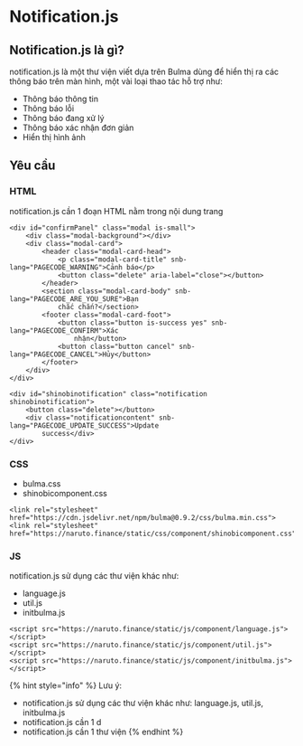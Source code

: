 # Notification.js

## Notification.js là gì?

notification.js là một thư viện viết dựa trên Bulma dùng để hiển thị ra các thông báo trên màn hình, một vài loại thao tác hỗ trợ như:

* Thông báo thông tin 
* Thông báo lỗi
* Thông báo đang xử lý
* Thông báo xác nhận đơn giản
* Hiển thị hình ảnh

## Yêu cầu

### HTML 

notification.js cần 1 đoạn HTML nằm trong nội dung trang

```markup
<div id="confirmPanel" class="modal is-small">
	<div class="modal-background"></div>
	<div class="modal-card">
		<header class="modal-card-head">
			<p class="modal-card-title" snb-lang="PAGECODE_WARNING">Cảnh báo</p>
			<button class="delete" aria-label="close"></button>
		</header>
		<section class="modal-card-body" snb-lang="PAGECODE_ARE_YOU_SURE">Bạn
			chắc chắn?</section>
		<footer class="modal-card-foot">
			<button class="button is-success yes" snb-lang="PAGECODE_CONFIRM">Xác
				nhận</button>
			<button class="button cancel" snb-lang="PAGECODE_CANCEL">Hủy</button>
		</footer>
	</div>
</div>

<div id="shinobinotification" class="notification  shinobinotification">
	<button class="delete"></button>
	<div class="notificationcontent" snb-lang="PAGECODE_UPDATE_SUCCESS">Update
		success</div>
</div>
```

### CSS

* bulma.css
* shinobicomponent.css

```markup
<link rel="stylesheet" href="https://cdn.jsdelivr.net/npm/bulma@0.9.2/css/bulma.min.css">
<link rel="stylesheet" href="https://naruto.finance/static/css/component/shinobicomponent.css">
```

### JS

notification.js sử dụng các thư viện khác như: 

* language.js
* util.js
* initbulma.js

```markup
<script src="https://naruto.finance/static/js/component/language.js"></script>
<script src="https://naruto.finance/static/js/component/util.js"></script>
<script src="https://naruto.finance/static/js/component/initbulma.js"></script>
```





{% hint style="info" %}
Lưu ý:

* notification.js sử dụng các thư viện khác như: language.js, util.js, initbulma.js
* notification.js cần 1 d
* notification.js cần 1 thư viện 
{% endhint %}



